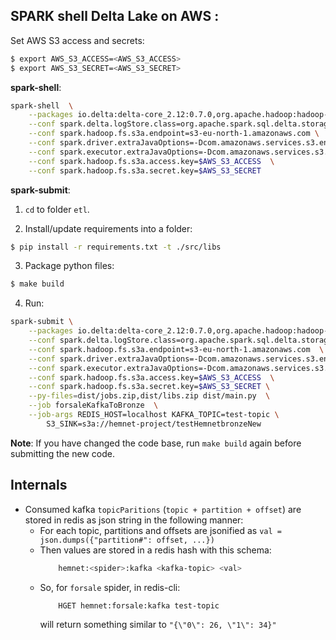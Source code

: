 ## SPARK shell Delta Lake on AWS :
Set AWS S3 access and secrets:
```bash
$ export AWS_S3_ACCESS=<AWS_S3_ACCESS>
$ export AWS_S3_SECRET=<AWS_S3_SECRET>
```

__spark-shell__:
```bash
spark-shell  \
	--packages io.delta:delta-core_2.12:0.7.0,org.apache.hadoop:hadoop-aws:2.7.7,org.apache.spark:spark-sql-kafka-0-10_2.12:3.0.0  \
	--conf spark.delta.logStore.class=org.apache.spark.sql.delta.storage.S3SingleDriverLogStore  \
	--conf spark.hadoop.fs.s3a.endpoint=s3-eu-north-1.amazonaws.com \
	--conf spark.driver.extraJavaOptions=-Dcom.amazonaws.services.s3.enableV4=true \
	--conf spark.executor.extraJavaOptions=-Dcom.amazonaws.services.s3.enableV4=true \
	--conf spark.hadoop.fs.s3a.access.key=$AWS_S3_ACCESS  \
	--conf spark.hadoop.fs.s3a.secret.key=$AWS_S3_SECRET
```

__spark-submit__:
1. `cd` to folder `etl`.

2. Install/update requirements into a folder:
```bash
$ pip install -r requirements.txt -t ./src/libs
```

3. Package python files:
```bash
$ make build
```

4. Run:
```bash
spark-submit \
	--packages io.delta:delta-core_2.12:0.7.0,org.apache.hadoop:hadoop-aws:2.7.7,org.apache.spark:spark-sql-kafka-0-10_2.12:3.0.0  \
	--conf spark.delta.logStore.class=org.apache.spark.sql.delta.storage.S3SingleDriverLogStore  \
	--conf spark.hadoop.fs.s3a.endpoint=s3-eu-north-1.amazonaws.com  \
	--conf spark.driver.extraJavaOptions=-Dcom.amazonaws.services.s3.enableV4=true  \
	--conf spark.executor.extraJavaOptions=-Dcom.amazonaws.services.s3.enableV4=true  \
	--conf spark.hadoop.fs.s3a.access.key=$AWS_S3_ACCESS  \
	--conf spark.hadoop.fs.s3a.secret.key=$AWS_S3_SECRET \
	--py-files=dist/jobs.zip,dist/libs.zip dist/main.py  \
	--job forsaleKafkaToBronze  \
	--job-args REDIS_HOST=localhost KAFKA_TOPIC=test-topic \
		S3_SINK=s3a://hemnet-project/testHemnetbronzeNew
```
__Note__: If you have changed the code base, run `make build` again before submitting the new code.

## Internals
* Consumed kafka `topicParitions` (`topic + partition + offset`) are stored in redis as json string in the following manner:
	- For each topic, partitions and offsets are jsonified as `val = json.dumps({"partition#": offset, ...})`
	- Then values are stored in a redis hash with this schema:
    	```bash
    		hemnet:<spider>:kafka <kafka-topic> <val>
    	```
	- So, for `forsale` spider, in redis-cli:
    	```
    		HGET hemnet:forsale:kafka test-topic
    	```
	    will return something similar to `"{\"0\": 26, \"1\": 34}"`
